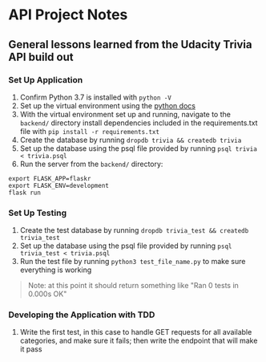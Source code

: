 # API Project Notes
## General lessons learned from the Udacity Trivia API build out

### Set Up Application
1. Confirm Python 3.7 is installed with `python -V`
2. Set up the virtual environment using the [python docs](https://packaging.python.org/guides/installing-using-pip-and-virtual-environments/)
3. With the virtual environment set up and running, navigate to the `backend/` directory install dependencies included in the requirements.txt file with `pip install -r requirements.txt`
4. Create the database by running `dropdb trivia && createdb trivia`
5. Set up the database using the psql file provided by running `psql trivia < trivia.psql`
6. Run the server from the `backend/` directory:
```
export FLASK_APP=flaskr
export FLASK_ENV=development
flask run
```

### Set Up Testing
1. Create the test database by running `dropdb trivia_test && createdb trivia_test`
2. Set up the database using the psql file provided by running `psql trivia_test < trivia.psql`
3. Run the test file by running `python3 test_file_name.py` to make sure everything is working
> Note: at this point it should return something like "Ran 0 tests in 0.000s OK"

### Developing the Application with TDD
1. Write the first test, in this case to handle GET requests for all available categories, and make sure it fails; then write the endpoint that will make it pass
